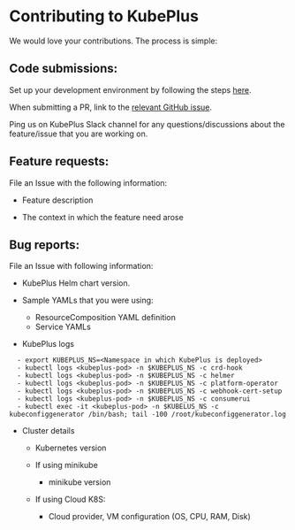 # Contributing to KubePlus

We would love your contributions. The process is simple:

## Code submissions:

Set up your development environment by following the steps [here](https://github.com/cloud-ark/kubeplus/wiki/Development-and-Testing).

When submitting a PR, link to the [relevant GitHub issue](https://github.com/cloud-ark/kubeplus/issues).

Ping us on KubePlus Slack channel for any questions/discussions about the feature/issue that you are working on.


## Feature requests:

File an Issue with the following information:

  * Feature description

  * The context in which the feature need arose


## Bug reports:

File an Issue with following information:

  * KubePlus Helm chart version.

  * Sample YAMLs that you were using:
    - ResourceComposition YAML definition
    - Service YAMLs

  * KubePlus logs

  ```
    - export KUBEPLUS_NS=<Namespace in which KubePlus is deployed>
    - kubectl logs <kubeplus-pod> -n $KUBEPLUS_NS -c crd-hook
    - kubectl logs <kubeplus-pod> -n $KUBEPLUS_NS -c helmer
    - kubectl logs <kubeplus-pod> -n $KUBEPLUS_NS -c platform-operator
    - kubectl logs <kubeplus-pod> -n $KUBEPLUS_NS -c webhook-cert-setup
    - kubectl logs <kubeplus-pod> -n $KUBEPLUS_NS -c consumerui
    - kubectl exec -it <kubeplus-pod> -n $KUBELUS_NS -c kubeconfiggenerator /bin/bash; tail -100 /root/kubeconfiggenerator.log
  ```

  * Cluster details

    * Kubernetes version

    * If using minikube
    
      * minikube version

    * If using Cloud K8S:
  
      * Cloud provider, VM configuration (OS, CPU, RAM, Disk)
